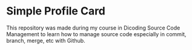 # Simple Profile Card
This repository was made during my course in Dicoding Source Code Management to learn how to manage source code especially in commit, branch, merge, etc with Github.
